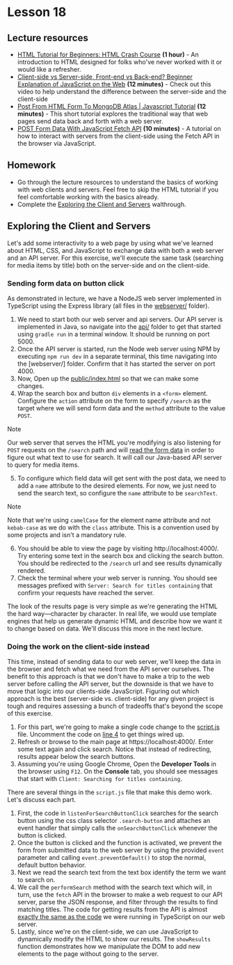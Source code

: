 # Lesson 18

## Lecture resources

* [HTML Tutorial for Beginners: HTML Crash Course](https://youtu.be/qz0aGYrrlhU) **(1 hour)** - An introduction to HTML designed for folks who've never worked with it or would like a refresher.
* [Client-side vs Server-side, Front-end vs Back-end? Beginner Explanation of JavaScript on the Web](https://youtu.be/7GRKUaQ8Spk) **(12 minutes)** - Check out this video to help understand the difference between the server-side and the client-side
* [Post From HTML Form To MongoDB Atlas | Javascript Tutorial](https://www.youtube.com/watch?v=ZhqOp1Dkuso) **(12 minutes)** - This short tutorial explores the traditional way that web pages send data back and forth with a web server.
* [POST Form Data With JavaScript Fetch API](https://youtu.be/fGYQJAlLD68) **(10 minutes)** - A tutorial on how to interact with servers from the client-side using the Fetch API in the browser via JavaScript. 

## Homework

* Go through the lecture resources to understand the basics of working with web clients and servers. Feel free to skip the HTML tutorial if you feel comfortable working with the basics already.
* Complete the [Exploring the Client and Servers](#exploring-the-client-and-servers) walthrough.

## Exploring the Client and Servers

Let's add some interactivity to a web page by using what we've learned about HTML, CSS, and JavaScript to exchange data with both a web server and an API server. For this exercise, we'll execute the same task (searching for media items by title) both on the server-side and on the client-side.

### Sending form data on button click

As demonstrated in lecture, we have a NodeJS web server implemented in TypeScript using the Express library (all files in the [webserver/](./webserver/) folder).

1. We need to start both our web server and api servers. Our API server is implemented in Java, so navigate into the [api/](./api/) folder to get that started using `gradle run` in a terminal window. It should be running on port 5000.
2. Once the API server is started, run the Node web server using NPM by executing `npm run dev` in a separate terminal, this time navigating into the [webserver/] folder. Confirm that it has started the server on port 4000.
3. Now, Open up the [public/index.html](./webserver/public/index.html) so that we can make some changes.
4. Wrap the search box and button `div` elements in a `<form>` element. Configure the `action` attribute on the form to specify `/search` as the target where we will send form data and the `method` attribute to the value `POST`.
> [!NOTE]
> Our web server that serves the HTML you're modifying is also listening for `POST` requests on the `/search` path and will [read the form data](./webserver/src/server.ts#L8) in order to figure out what text to use for search. It will call our Java-based API server to query for media items.  
5. To configure which field data will get sent with the post data, we need to add a `name` attribute to the desired elements. For now, we just need to send the search text, so configure the `name` attribute to be `searchText`.
> [!NOTE]
> Note that we're using `camelCase` for the element name attribute and not `kebab-case` as we do with the `class` attribute. This is a convention used by some projects and isn't a mandatory rule.
6. You should be able to view the page by visiting http://localhost:4000/. Try entering some text in the search box and clicking the search button. You should be redirected to the `/search` url and see results dynamically rendered.
7. Check the terminal where your web server is running. You should see messages prefixed with `Server: Search for titles containing` that confirm your requests have reached the server. 

The look of the results page is very simple as we're generating the HTML the hard way—character by character. In real life, we would use template engines that help us generate dynamic HTML and describe how we want it to change based on data. We'll discuss this more in the next lecture.

### Doing the work on the client-side instead

This time, instead of sending data to our web server, we'll keep the data in the browser and fetch what we need from the API server ourselves. The benefit to this approach is that we don't have to make a trip to the web server before calling the API server, but the downside is that we have to move that logic into our clients-side JavaScript. Figuring out which approach is the best (server-side vs. client-side) for any given project is tough and requires assessing a bunch of tradeoffs that's beyond the scope of this exercise.

1. For this part, we're going to make a single code change to the [script.js](./webserver/public/script.js#L4) file. Uncomment the code on [line 4](./webserver/public/script.js#L4) to get things wired up.
2. Refresh or browse to the main page at https://localhost:4000/. Enter some text again and click search. Notice that instead of redirecting, results appear below the search buttons.
3. Assuming you're using Google Chrome, Open the **Developer Tools** in the browser using `F12`. On the **Console** tab, you should see messages that start with `Client: Searching for titles containing`.

There are several things in the `script.js` file that make this demo work. Let's discuss each part.

1. First, the code in `listenForSearchButtonClick` searches for the search button using the css class selector `.search-button` and attaches an event handler that simply calls the `onSearchButtonClick` whenever the button is clicked.
2. Once the button is clicked and the function is activated, we prevent the form from submitted data to the web server by using the provided `event` parameter and calling `event.preventDefault()` to stop the normal, default button behavior.
3. Next we read the search text from the text box identify the term we want to search on.
4. We call the `performSearch` method with the search text which will, in turn, use the `fetch` API in the browser to make a web request to our API server, parse the JSON response, and filter through the results to find matching titles. The code for getting results from the API is almost [exactly the same as the code](./webserver/src/server.ts) we were running in TypeScript on our web server.
5. Lastly, since we're on the client-side, we can use JavaScript to dynamically modify the HTML to show our results. The `showResults` function demonstrates how we manipulate the DOM to add new elements to the page without going to the server. 
